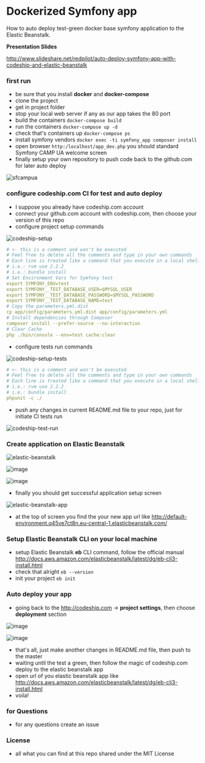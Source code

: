Dockerized Symfony app
======================

How to auto deploy test-green docker base symfony application to the Elastic Beanstalk.

**Presentation Slides**

http://www.slideshare.net/redpilot/auto-deploy-symfony-app-with-codeship-and-elastic-beanstalk

### first run 

- be sure that you install **docker** and **docker-compose**
- clone the project
- get in project folder
- stop your local web server if any as our app takes the 80 port
- build the containers `docker-compose build`
- run the containers `docker-compose up -d`
- check that's containers up `docker-compose ps`
- install symfony vendors `docker exec -ti symfony_app composer install`
- open browser `http:/localhost/app_dev.php` you should standard Symfony CAMP UA welcome screen
- finally setup your own repository to push code back to the github.com for later auto deploy

![sfcampua](https://cloud.githubusercontent.com/assets/28564/19847481/e59db9a0-9f4f-11e6-8ad9-43629b0a40b7.png)

### configure codeship.com CI for test and auto deploy

- I suppose you already have codeship.com account
- connect your github.com account with codeship.com, then choose your version of this repo
- configure project setup commands

![codeship-setup](https://cloud.githubusercontent.com/assets/28564/19847824/20f86f2a-9f52-11e6-914b-e5a36bb402b9.png)

```yml
# <- this is a comment and won't be executed
# Feel free to delete all the comments and type in your own commands
# Each line is treated like a command that you execute in a local shell.
# i.e.: rvm use 2.2.2
# i.e.: bundle install
# Set Environment Vars for Symfony test
export SYMFONY_ENV=test
export SYMFONY__TEST_DATABASE_USER=$MYSQL_USER
export SYMFONY__TEST_DATABASE_PASSWORD=$MYSQL_PASSWORD
export SYMFONY__TEST_DATABASE_NAME=test
# Copy the parameters.yml.dist
cp app/config/parameters.yml.dist app/config/parameters.yml
# Install dependencies through Composer
composer install --prefer-source --no-interaction
# Clear Cache
php ./bin/console --env=test cache:clear
```

- configure tests run commands

![codeship-setup-tests](https://cloud.githubusercontent.com/assets/28564/19847857/459a1e5a-9f52-11e6-8f17-5d97142b75e4.png)

```yml
# <- this is a comment and won't be executed
# Feel free to delete all the comments and type in your own commands
# Each line is treated like a command that you execute in a local shell.
# i.e.: rvm use 2.2.2
# i.e.: bundle install
phpunit -c ./
```

- push any changes in current README.md file to your repo, just for initiate CI tests run

![codeship-test-run](https://cloud.githubusercontent.com/assets/28564/19847869/655ebb2e-9f52-11e6-8aea-258207c06963.png)

### Create application on Elastic Beanstalk 

![elastic-beanstalk](https://cloud.githubusercontent.com/assets/28564/19847939/d7aed088-9f52-11e6-8091-a0f5387b5b8c.png)

![image](https://cloud.githubusercontent.com/assets/28564/19848040/7da4ced4-9f53-11e6-8066-671d8659e3bb.png)

![image](https://cloud.githubusercontent.com/assets/28564/19848043/82f84d16-9f53-11e6-94d8-97a2069aaa10.png)

- finally you should get successful application setup screen

![elastic-beanstalk-app](https://cloud.githubusercontent.com/assets/28564/19848051/87989ca4-9f53-11e6-9ec5-ca190092d6ac.png)

- at the top of screen you find the your new app url like http://default-environment.q45ve7ct8n.eu-central-1.elasticbeanstalk.com/

### Setup Elastic Beanstalk CLI on your local machine

- setup Elastic Beanstalk **eb** CLI command, follow the official manual http://docs.aws.amazon.com/elasticbeanstalk/latest/dg/eb-cli3-install.html
- check that alright `eb --version`
- init your project `eb init`

### Auto deploy your app

- going back to the http://codeship.com -> **project settings**, then choose **deployment** section

![image](https://cloud.githubusercontent.com/assets/28564/19848341/b29b2456-9f55-11e6-92c2-97051c4d2ec7.png)

![image](https://cloud.githubusercontent.com/assets/28564/19848343/b768af80-9f55-11e6-8bdf-5c34fc3a5be5.png)

- that's all, just make another changes in README.md file, then push to the master
- waiting until the test a green, then follow the magic of codeship.com deploy to the elastic beanstalk app
- open url of you elastic beanstalk app like http://docs.aws.amazon.com/elasticbeanstalk/latest/dg/eb-cli3-install.html
- voila! 

### for Questions 

- for any questions create an issue 

### License

- all what you can find at this repo shared under the MIT License






